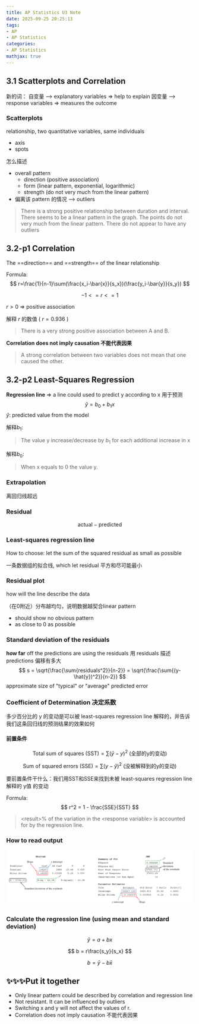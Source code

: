 ```yaml
---
title: AP Statistics U3 Note
date: 2025-09-25 20:25:13
tags: 
- AP
- AP Statistics
categories:
- AP Statistics
mathjax: true
---
```


## 3.1 Scatterplots and Correlation

新的词：
自变量 --> explanatory variables => help to explain
因变量 --> response variables => measures the outcome 

### Scatterplots

relationship, two quantitative variables, same individuals

- axis
- spots

怎么描述

- overall pattern
    - direction (positive association)
    - form (linear pattern, exponential, logarithmic)
    - strength (do not very much from the linear pattern)
- 偏离该 pattern 的情况 --> outliers

> There is a strong positive relationship between duration and interval. There seems to be a linear pattern in the graph. The points do not very much from the linear pattern. There do not appear to have any outliers

## 3.2-p1 Correlation

The ==direction== and ==strength== of the linear relationship

Formula:
$$
r=\frac{1}{n-1}\sum(\frac{x_i-\bar{x}}{s_x})(\frac{y_i-\bar{y}}{s_y})
$$

$$
-1 <= r <= 1
$$

$r > 0$ => positive association 

解释 $r$ 的数值 ( $r = 0.936$ )

> There is a very strong positive association between A and B.

**Correlation does not imply causation 不能代表因果**

> A strong correlation between two variables does not mean that one caused the other.

## 3.2-p2 Least-Squares Regression

**Regression line** => a line could used to predict y according to x 用于预测
$$
\hat{y}=b_0+b_1x
$$
$\hat{y}$: predicted value from the model

解释$b_1$:

> The value y increase/decrease by $b_1$ for each additional increase in x 

解释$b_0$:

> When x equals to 0 the value y.

### Extrapolation

离回归线超远

### Residual 

$$
\text{actual} - \text{predicted}
$$

### Least-squares regression line

How to choose: let the sum of the squared residual as small as possible

一条数据组的拟合线, which let residual 平方和尽可能最小

### Residual plot 

how will the line describe the data

（在0附近）分布越均匀，说明数据越契合linear pattern

- should show no obvious pattern
- as close to 0 as possible

### Standard deviation of the residuals 

**how far** off the predictions are using the residuals 用 residuals 描述 predictions 偏移有多大
$$
s = \sqrt{\frac{\sum{residuals^2}}{n-2}} = \sqrt{\frac{\sum{(y-\hat{y})^2}}{n-2}}
$$
approximate size of "typical" or "average" predicted error

### Coefficient of Determination 决定系数

多少百分比的 y 的变动是可以被 least-squares regression line 解释的，并告诉我们这条回归线的预测结果的效果如何

#### 前置条件

$$
\text{Total sum of squares (SST)} = \sum{(\bar{y}-y)^2} \text{ (全部的y的变动)}
$$

$$
\text{Sum of squared errors (SSE)} = \sum{(y-\hat{y})^2} \text{ (没被解释到的y的变动)}
$$

要前置条件干什么：我们用SST和SSE来找到未被 least-squares regression line 解释的 y值 的变动

Formula:
$$
r^2 = 1 - \frac{SSE}{SST}
$$

> \<result\>% of the variation in the \<response variable\> is accounted for by the regression line.

### How to read output

![](ap-statistics-u3-note/output.png)

### Calculate the regression line (using mean and standard deviation)

$$
\hat{y}=a+bx
$$

$$
b = r\frac{s_y}{s_x}
$$

$$
b=\bar{y}-b\bar{x}
$$

## ✨✨✨Put it together

- Only linear pattern could be described by correlation and regression line
- Not resistant. It can be influenced by outliers
- Switching x and y will not affect the values of r.
- Correlation does not imply causation 不能代表因果

